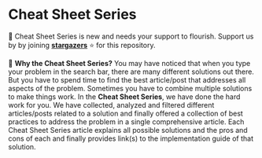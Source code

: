 # Cheat Sheet Series
🌱 Cheat Sheet Series is new and needs your support to flourish. Support us by by joining **[stargazers](https://github.com/MostafaAryan/Cheat-Sheet-Series/stargazers)** ⭐️ for this repository. 

🤨 **Why the Cheat Sheet Series?** You may have noticed that when you type your problem in the search bar, there are many different solutions out there. But you have to spend time to find the best article/post that addresses all aspects of the problem. Sometimes you have to combine multiple solutions to make things work. In the **Cheat Sheet Series**, we have done the hard work for you. We have collected, analyzed and filtered different articles/posts related to a solution and finally offered a collection of best practices to address the problem in a single comprehensive article. Each Cheat Sheet Series article explains all possible solutions and the pros and cons of each and finally provides link(s) to the implementation guide of that solution.
